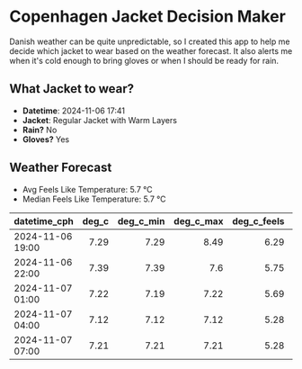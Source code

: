 
# Copenhagen Jacket Decision Maker

Danish weather can be quite unpredictable, so I created this app to help me decide which jacket to wear based on the weather forecast. 
It also alerts me when it's cold enough to bring gloves or when I should be ready for rain.

## What Jacket to wear?

- **Datetime**: 2024-11-06 17:41
- **Jacket**: Regular Jacket with Warm Layers
- **Rain?** No
- **Gloves?** Yes

## Weather Forecast
- Avg Feels Like Temperature: 5.7 °C
- Median Feels Like Temperature: 5.7 °C

| datetime_cph     |   deg_c |   deg_c_min |   deg_c_max |   deg_c_feels | weather   | wind   | rain   |
|:-----------------|--------:|------------:|------------:|--------------:|:----------|:-------|:-------|
| 2024-11-06 19:00 |    7.29 |        7.29 |        8.49 |          6.29 | Clouds    | Low    | None   |
| 2024-11-06 22:00 |    7.39 |        7.39 |        7.6  |          5.75 | Clouds    | Low    | None   |
| 2024-11-07 01:00 |    7.22 |        7.19 |        7.22 |          5.69 | Clouds    | Low    | None   |
| 2024-11-07 04:00 |    7.12 |        7.12 |        7.12 |          5.28 | Clear     | Low    | None   |
| 2024-11-07 07:00 |    7.21 |        7.21 |        7.21 |          5.28 | Clouds    | Low    | None   |
        